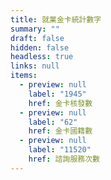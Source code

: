 ```yaml
---
title: 就業金卡統計數字
summary: ""
draft: false
hidden: false
headless: true
links: null
items:
  - preview: null
    label: "1945"
    href: 金卡核發數
  - preview: null
    label: "62"
    href: 金卡國籍數
  - preview: null
    label: "11520"
    href: 諮詢服務次數
---
```

<!-- This text will never be seen -->